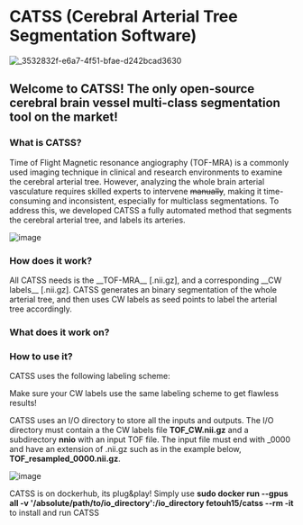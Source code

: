 # CATSS (Cerebral Arterial Tree Segmentation Software)
![_3532832f-e6a7-4f51-bfae-d242bcad3630](https://user-images.githubusercontent.com/38469694/232962107-80d83fea-0239-47b1-bf51-c48f518ab0fc.jpeg)

<h2> Welcome to CATSS! The only open-source cerebral brain vessel multi-class segmentation tool on the market!
 </h2> 




 <h3> What is CATSS?</h3>
 
 Time of Flight Magnetic resonance angiography (TOF-MRA) is a commonly used imaging technique in clinical and research environments to examine the cerebral arterial tree. However, analyzing the whole brain arterial vasculature requires skilled experts to intervene ~~manually~~, making it time-consuming and inconsistent, especially for multiclass segmentations. To address this, we developed CATSS a fully automated method that segments the cerebral arterial tree, and labels its arteries.
 
![image](https://user-images.githubusercontent.com/38469694/232742988-f021b39c-3867-4731-bdb4-65b63d1429b9.png)

 <h3> How does it work? </h3>
 All CATSS needs is the __TOF-MRA__ [.nii.gz], and a corresponding __CW labels__ [.nii.gz]. CATSS generates an binary segmentation of the whole arterial tree, and then uses CW labels as seed points to label the arterial tree accordingly.

 <h3> What does it work on? </h3>
 
 <h3> How to use it? </h3>
CATSS uses the following labeling scheme:
 
 Make sure your CW labels use the same labeling scheme to get flawless results!
 
 CATSS uses an I/O directory to store all the inputs and outputs. The I/O directory must contain a the CW labels file **TOF_CW.nii.gz** and a subdirectory **nnio** with an input TOF file. The input file must end with _0000 and have an extension of .nii.gz such as in the example below, **TOF_resampled_0000.nii.gz**.
 
 
 
 
![image](https://user-images.githubusercontent.com/38469694/232751654-642bc4f9-e8c7-45f0-befc-6217dc030daa.png)
 
 CATSS is on dockerhub, its plug&play!
 Simply use **sudo docker run --gpus all -v '/absolute/path/to/io_directory':/io_directory fetouh15/catss --rm -it**
to install and run CATSS
